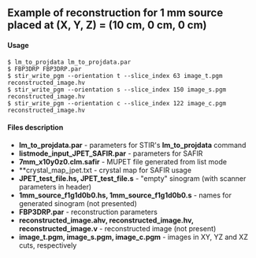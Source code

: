 ## Example of reconstruction for 1 mm source placed at (X, Y, Z) = (10 cm, 0 cm, 0 cm)

#### Usage
```
$ lm_to_projdata lm_to_projdata.par
$ FBP3DRP FBP3DRP.par
$ stir_write_pgm --orientation t --slice_index 63 image_t.pgm reconstructed_image.hv
$ stir_write_pgm --orientation s --slice_index 150 image_s.pgm reconstructed_image.hv
$ stir_write_pgm --orientation c --slice_index 122 image_c.pgm reconstructed_image.hv
```
#### Files description
* **lm_to_projdata.par** - parameters for STIR's **lm_to_projdata** command
* **listmode_input_JPET_SAFIR.par** - parameters for SAFIR
* **7mm_x10y0z0.clm.safir** - MUPET file generated from list mode
* **crystal_map_jpet.txt - crystal map for SAFIR usage
* **JPET_test_file.hs, JPET_test_file.s** - "empty" sinogram (with scanner parameters in header)
* **1mm_source_f1g1d0b0.hs, 1mm_source_f1g1d0b0.s** - names for generated sinogram (not presented)
* **FBP3DRP.par** - reconstruction parameters
* **reconstructed_image.ahv, reconstructed_image.hv, reconstructed_image.v** - reconstructed image (not present)
* **image_t.pgm, image_s.pgm, image_c.pgm** - images in XY, YZ and XZ cuts, respectively
